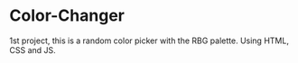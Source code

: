# Color-Changer
1st project, this is a random color picker with the RBG palette.
Using HTML, CSS and JS.
